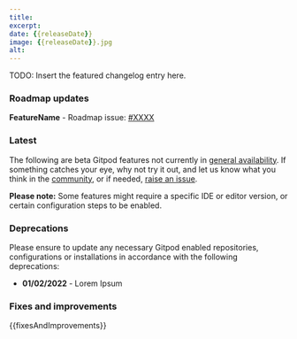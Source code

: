 ```yaml
---
title:
excerpt:
date: {{releaseDate}}
image: {{releaseDate}}.jpg
alt:
---
```


<script>
  import Contributors from "$lib/components/changelog/contributors.svelte";
</script>

TODO: Insert the featured changelog entry here.

<p><Contributors usernames="" /></p>

### Roadmap updates

<div class="mt-medium">

**FeatureName** - Roadmap issue: [#XXXX](https://github.com/gitpod-io/gitpod/issues/XXXX) <Badge text="beta" variant="orange" class="ml-1.5" />

</div>

### Latest 

The following are beta Gitpod features not currently in [general availability](https://www.gitpod.io/docs/references/gitpod-releases). If something catches your eye, why not try it out, and let us know what you think in the [community]([url](https://community.gitpod.io/)), or if needed, [raise an issue]([url](https://github.com/gitpod-io/gitpod)).

**Please note:** Some features might require a specific IDE or editor version, or certain configuration steps to be enabled. 

### Deprecations

Please ensure to update any necessary Gitpod enabled repositories, configurations or installations in accordance with the following deprecations:

* **01/02/2022** - Lorem Ipsum

### Fixes and improvements

{{fixesAndImprovements}}
